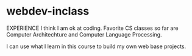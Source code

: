 # webdev-inclass

EXPERIENCE
I think I am ok at coding. Favorite CS classes so far are Computer Architechture and Computer Language Processing.

I can use what I learn in this course to build my own web base projects.
